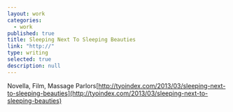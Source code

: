 ```yaml
---
layout: work
categories: 
  - work
published: true
title: Sleeping Next To Sleeping Beauties
link: "http://"
type: writing
selected: true
description: null
---
```


Novella, Film, Massage Parlors[http://tyoindex.com/2013/03/sleeping-next-to-sleeping-beauties](http://tyoindex.com/2013/03/sleeping-next-to-sleeping-beauties)
